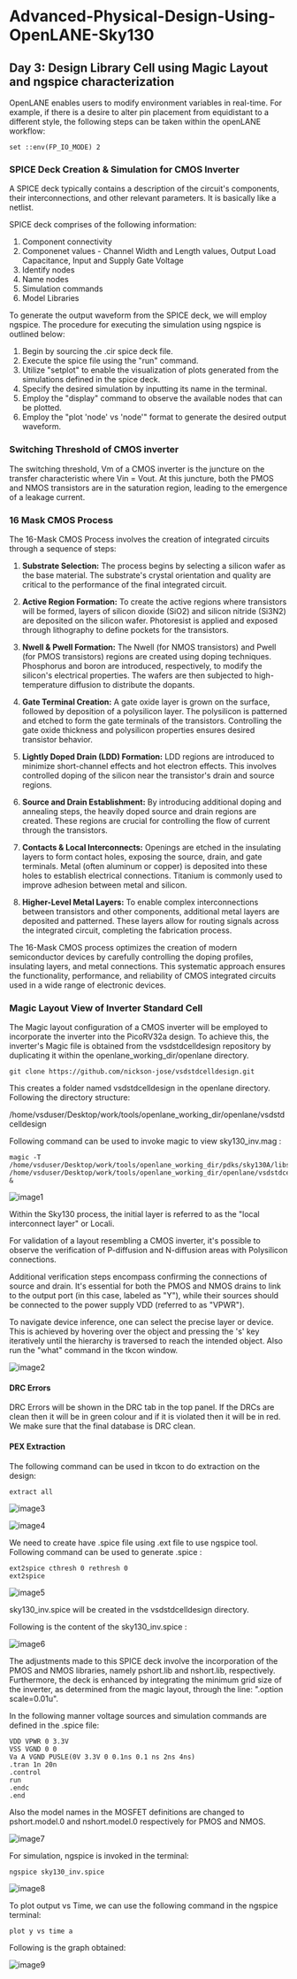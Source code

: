 # **Advanced-Physical-Design-Using-OpenLANE-Sky130**



## **Day 3: Design Library Cell using Magic Layout and ngspice characterization**

OpenLANE enables users to modify environment variables in real-time. For example, if there is a desire to alter pin placement from equidistant to a different style, the following steps can be taken within the openLANE workflow:

```
set ::env(FP_IO_MODE) 2
```

### **SPICE Deck Creation & Simulation for CMOS Inverter**

A SPICE deck typically contains a description of the circuit's components, their interconnections, and other relevant parameters. It is basically like a netlist.

SPICE deck comprises of the following information:
1. Component connectivity
2. Componenet values - Channel Width and Length values, Output Load Capacitance, Input and Supply Gate Voltage 
3. Identify nodes
4. Name nodes
5. Simulation commands
6. Model Libraries

To generate the output waveform from the SPICE deck, we will employ ngspice. The procedure for executing the simulation using ngspice is outlined below:

1. Begin by sourcing the .cir spice deck file.
2. Execute the spice file using the "run" command.
3. Utilize "setplot" to enable the visualization of plots generated from the simulations defined in the spice deck.
4. Specify the desired simulation by inputting its name in the terminal.
5. Employ the "display" command to observe the available nodes that can be plotted.
6. Employ the "plot 'node' vs 'node'" format to generate the desired output waveform.

### **Switching Threshold of CMOS inverter**
The switching threshold, Vm of a CMOS inverter is the juncture on the transfer characteristic where Vin = Vout. At this juncture, both the PMOS and NMOS transistors are in the saturation region, leading to the emergence of a leakage current.

### **16 Mask CMOS Process**

The 16-Mask CMOS Process involves the creation of integrated circuits through a sequence of steps:

1. **Substrate Selection:** The process begins by selecting a silicon wafer as the base material. The substrate's crystal orientation and quality are critical to the performance of the final integrated circuit.

2. **Active Region Formation:** To create the active regions where transistors will be formed, layers of silicon dioxide (SiO2) and silicon nitride (Si3N2) are deposited on the silicon wafer. Photoresist is applied and exposed through lithography to define pockets for the transistors.

3. **Nwell & Pwell Formation:** The Nwell (for NMOS transistors) and Pwell (for PMOS transistors) regions are created using doping techniques. Phosphorus and boron are introduced, respectively, to modify the silicon's electrical properties. The wafers are then subjected to high-temperature diffusion to distribute the dopants.

4. **Gate Terminal Creation:** A gate oxide layer is grown on the surface, followed by deposition of a polysilicon layer. The polysilicon is patterned and etched to form the gate terminals of the transistors. Controlling the gate oxide thickness and polysilicon properties ensures desired transistor behavior.

5. **Lightly Doped Drain (LDD) Formation:** LDD regions are introduced to minimize short-channel effects and hot electron effects. This involves controlled doping of the silicon near the transistor's drain and source regions.

6. **Source and Drain Establishment:** By introducing additional doping and annealing steps, the heavily doped source and drain regions are created. These regions are crucial for controlling the flow of current through the transistors.

7. **Contacts & Local Interconnects:** Openings are etched in the insulating layers to form contact holes, exposing the source, drain, and gate terminals. Metal (often aluminum or copper) is deposited into these holes to establish electrical connections. Titanium is commonly used to improve adhesion between metal and silicon.

8. **Higher-Level Metal Layers:** To enable complex interconnections between transistors and other components, additional metal layers are deposited and patterned. These layers allow for routing signals across the integrated circuit, completing the fabrication process.

The 16-Mask CMOS process optimizes the creation of modern semiconductor devices by carefully controlling the doping profiles, insulating layers, and metal connections. This systematic approach ensures the functionality, performance, and reliability of CMOS integrated circuits used in a wide range of electronic devices.


### **Magic Layout View of Inverter Standard Cell**

The Magic layout configuration of a CMOS inverter will be employed to incorporate the inverter into the PicoRV32a design. To achieve this, the inverter's Magic file is obtained from the vsdstdcelldesign repository by duplicating it within the openlane_working_dir/openlane directory.

````
git clone https://github.com/nickson-jose/vsdstdcelldesign.git
````
This creates a folder named vsdstdcelldesign in the openlane directory. Following the directory structure:

/home/vsduser/Desktop/work/tools/openlane_working_dir/openlane/vsdstdcelldesign

Following command can be used to invoke magic to view sky130_inv.mag :
````
magic -T /home/vsduser/Desktop/work/tools/openlane_working_dir/pdks/sky130A/libs.tech/magic/sky130A.tech /home/vsduser/Desktop/work/tools/openlane_working_dir/openlane/vsdstdcelldesign/sky130_inv.mag &
````

![image1](https://github.com/aleenavarghese95/Advanced-Physical-Design-Using-OpenLANE-Sky130/assets/141747430/708ab9fc-6e68-4133-88b4-824ab799abe0)

Within the Sky130 process, the initial layer is referred to as the "local interconnect layer" or Locali.

For validation of a layout resembling a CMOS inverter, it's possible to observe the verification of P-diffusion and N-diffusion areas with Polysilicon connections.

Additional verification steps encompass confirming the connections of source and drain. It's essential for both the PMOS and NMOS drains to link to the output port (in this case, labeled as "Y"), while their sources should be connected to the power supply VDD (referred to as "VPWR").

To navigate device inference, one can select the precise layer or device. This is achieved by hovering over the object and pressing the 's' key iteratively until the hierarchy is traversed to reach the intended object. Also run the "what" command in the tkcon window.

![image2](https://github.com/aleenavarghese95/Advanced-Physical-Design-Using-OpenLANE-Sky130/assets/141747430/ea7771c4-66f5-4d36-b82d-0be4b762fb4e)

#### **DRC Errors**

DRC Errors will be shown in the DRC tab in the top panel. If the DRCs are clean then it will be in green colour and if it is violated then it will be in red. We make sure that the final database is DRC clean. 

#### **PEX Extraction**

The following command can be used in tkcon to do extraction on the design:

````
extract all
````
![image3](https://github.com/aleenavarghese95/Advanced-Physical-Design-Using-OpenLANE-Sky130/assets/141747430/781efb1d-0f3e-4581-8968-4d5cf4cd7ec7)

![image4](https://github.com/aleenavarghese95/Advanced-Physical-Design-Using-OpenLANE-Sky130/assets/141747430/50a554dd-55ef-4052-a409-85a01bb1fbea)

We need to create have .spice file using .ext file to use ngspice tool. Following command can be used to generate .spice :

````
ext2spice cthresh 0 rethresh 0
ext2spice
````


![image5](https://github.com/aleenavarghese95/Advanced-Physical-Design-Using-OpenLANE-Sky130/assets/141747430/01907367-5960-42a5-9536-59f4268141a9)

sky130_inv.spice will be created in the vsdstdcelldesign directory.

Following is the content of the sky130_inv.spice :


![image6](https://github.com/aleenavarghese95/Advanced-Physical-Design-Using-OpenLANE-Sky130/assets/141747430/27de07e5-31c6-40c2-8a5a-a7981cbe62cc)

The adjustments made to this SPICE deck involve the incorporation of the PMOS and NMOS libraries, namely pshort.lib and nshort.lib, respectively. Furthermore, the deck is enhanced by integrating the minimum grid size of the inverter, as determined from the magic layout, through the line: ".option scale=0.01u".

In the following manner voltage sources and simulation commands are defined in the .spice file:
````
VDD VPWR 0 3.3V
VSS VGND 0 0
Va A VGND PUSLE(0V 3.3V 0 0.1ns 0.1 ns 2ns 4ns)
.tran 1n 20n
.control
run 
.endc
.end
````

Also the model names in the MOSFET definitions are changed to pshort.model.0 and nshort.model.0 respectively for PMOS and NMOS.

![image7](https://github.com/aleenavarghese95/Advanced-Physical-Design-Using-OpenLANE-Sky130/assets/141747430/0fe6a3cd-5f33-4e08-acd5-2e945005d9ce)

For simulation, ngspice is invoked in the terminal:
````
ngspice sky130_inv.spice
````
![image8](https://github.com/aleenavarghese95/Advanced-Physical-Design-Using-OpenLANE-Sky130/assets/141747430/7e68bd70-aade-493c-b78b-e3f3d2e9679d)

To plot output vs Time, we can use the following command in the ngspice terminal:

````
plot y vs time a
````

Following is the graph obtained:

![image9](https://github.com/aleenavarghese95/Advanced-Physical-Design-Using-OpenLANE-Sky130/assets/141747430/c0eeb152-03dd-414c-ab15-fd5addf6b5a9)


